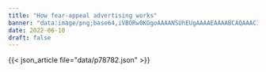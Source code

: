 ```yaml
---
title: "How fear-appeal advertising works"
banner: "data:image/png;base64,iVBORw0KGgoAAAANSUhEUgAAAAEAAAABCAQAAAC1HAwCAAAAC0lEQVR42mNkYAAAAAYAAjCB0C8AAAAASUVORK5CYII="
date: 2022-06-10
draft: false
---
```


{{< json_article file="data/p78782.json" >}}